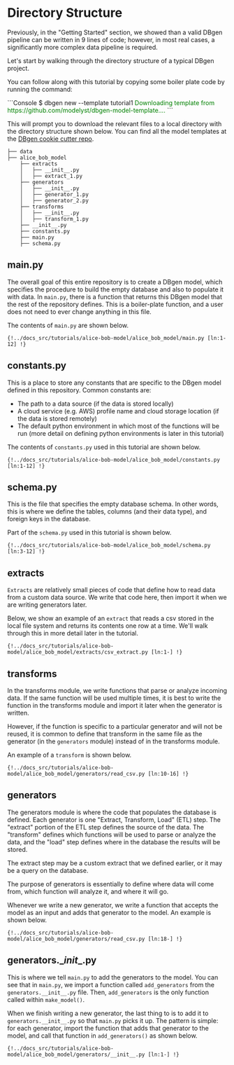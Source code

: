 <!--
   Copyright 2021 Modelyst LLC

   Licensed under the Apache License, Version 2.0 (the "License");
   you may not use this file except in compliance with the License.
   You may obtain a copy of the License at

       http://www.apache.org/licenses/LICENSE-2.0

   Unless required by applicable law or agreed to in writing, software
   distributed under the License is distributed on an "AS IS" BASIS,
   WITHOUT WARRANTIES OR CONDITIONS OF ANY KIND, either express or implied.
   See the License for the specific language governing permissions and
   limitations under the License.
 -->

# Directory Structure

Previously, in the "Getting Started" section, we showed than a valid DBgen pipeline can be written in 9 lines of code; however, in most real cases, a significantly more complex data pipeline is required.

Let's start by walking through the directory structure of a typical DBgen project.

You can follow along with this tutorial by copying some boiler plate code by running the command:
<div class='termy'>
```Console
$ dbgen new --template tutorial1
<span style='color: green;'>Downloading template from https://github.com/modelyst/dbgen-model-template....</span>
```
</div>

This will prompt you to download the relevant files to a local directory with the directory structure shown below. You can find all the model templates at the <a href="https://github.com/modelyst/dbgen-model-template">DBgen cookie cutter repo</a>.


```
├── data
├── alice_bob_model
    ├── extracts
    │   ├── __init__.py
    │   ├── extract_1.py
    ├── generators
    │   ├── __init__.py
    │   ├── generator_1.py
    │   ├── generator_2.py
    ├── transforms
    │   ├── __init__.py
    │   ├── transform_1.py
    ├── __init__.py
    ├── constants.py
    ├── main.py
    ├── schema.py
```

## main.py

The overall goal of this entire repository is to create a DBgen model, which specifies the procedure to build the empty database and also to populate it with data. In `main.py`, there is a function that returns this DBgen model that the rest of the repository defines. This is a boiler-plate function, and a user does not need to ever change anything in this file.

The contents of `main.py` are shown below.


```python3 hl_lines="9-12"
{!../docs_src/tutorials/alice-bob-model/alice_bob_model/main.py [ln:1-12] !}
```

## constants.py

This is a place to store any constants that are specific to the DBgen model defined in this repository. Common constants are:

- The path to a data source (if the data is stored locally)
- A cloud service (e.g. AWS) profile name and cloud storage location (if the data is stored remotely)
- The default python environment in which most of the functions will be run (more detail on defining python environments is later in this tutorial)

The contents of `constants.py` used in this tutorial are shown below.

```python3 hl_lines="9-12"
{!../docs_src/tutorials/alice-bob-model/alice_bob_model/constants.py [ln:1-12] !}
```

## schema.py

This is the file that specifies the empty database schema. In other words, this is where we define the tables, columns (and their data type), and foreign keys in the database.

Part of the `schema.py` used in this tutorial is shown below.

```python3
{!../docs_src/tutorials/alice-bob-model/alice_bob_model/schema.py [ln:3-12] !}
```

## extracts

`Extracts` are relatively small pieces of code that define how to read data from a custom data source. We write that code here, then import it when we are writing generators later.

Below, we show an example of an `extract` that reads a csv stored in the local file system and returns its contents one row at a time. We'll walk through this in more detail later in the tutorial.

```python3
{!../docs_src/tutorials/alice-bob-model/alice_bob_model/extracts/csv_extract.py [ln:1-] !}
```

## transforms

In the transforms module, we write functions that parse or analyze incoming data. If the same function will be used multiple times, it is best to write the function in the transforms module and import it later when the generator is written.

However, if the function is specific to a particular generator and will not be reused, it is common to define that transform in the same file as the generator (in the `generators` module) instead of in the transforms module.

An example of a `transform` is shown below.

```python3
{!../docs_src/tutorials/alice-bob-model/alice_bob_model/generators/read_csv.py [ln:10-16] !}
```

## generators

The generators module is where the code that populates the database is defined. Each generator is one "Extract, Transform, Load" (ETL) step. The "extract" portion of the ETL step defines the source of the data. The "transform" defines which functions will be used to parse or analyze the data, and the "load" step defines where in the database the results will be stored.

The extract step may be a custom extract that we defined earlier, or it may be a query on the database.

The purpose of generators is essentially to define where data will come from, which function will analyze it, and where it will go.

Whenever we write a new generator, we write a function that accepts the model as an input and adds that generator to the model. An example is shown below.

```python3
{!../docs_src/tutorials/alice-bob-model/alice_bob_model/generators/read_csv.py [ln:18-] !}
```

## generators.\__init__.py

This is where we tell `main.py` to add the generators to the model. You can see that in `main.py`, we import a function called `add_generators` from the `generators.__init__.py` file. Then, `add_generators` is the only function called within `make_model()`.

When we finish writing a new generator, the last thing to is to add it to `generators.__init__.py` so that `main.py` picks it up. The pattern is simple: for each generator, import the function that adds that generator to the model, and call that function in `add_generators()` as shown below.

```python3
{!../docs_src/tutorials/alice-bob-model/alice_bob_model/generators/__init__.py [ln:1-] !}
```

